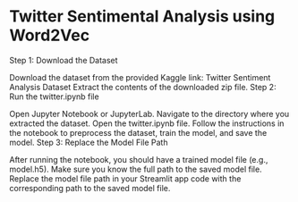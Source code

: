 # Twitter Sentimental Analysis using Word2Vec 
Step 1: Download the Dataset

Download the dataset from the provided Kaggle link: Twitter Sentiment Analysis Dataset
Extract the contents of the downloaded zip file.
Step 2: Run the twitter.ipynb file

Open Jupyter Notebook or JupyterLab.
Navigate to the directory where you extracted the dataset.
Open the twitter.ipynb file.
Follow the instructions in the notebook to preprocess the dataset, train the model, and save the model.
Step 3: Replace the Model File Path

After running the notebook, you should have a trained model file (e.g., model.h5).
Make sure you know the full path to the saved model file.
Replace the model file path in your Streamlit app code with the corresponding path to the saved model file.


